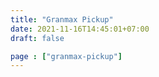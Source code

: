 ```yaml
---
title: "Granmax Pickup"
date: 2021-11-16T14:45:01+07:00
draft: false

page : ["granmax-pickup"]
---
```


